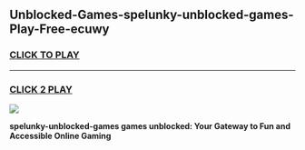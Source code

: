 
## Unblocked-Games-spelunky-unblocked-games-Play-Free-ecuwy
<h3>
<a href="https://premium76.site?title=spelunky-unblocked-games&ref=19M">CLICK TO PLAY</a></h3>
<hr>

<h3>
<a href="https://premium76.site?title=spelunky-unblocked-games&ref=19M">CLICK 2 PLAY</a>
  
</h3>

<a href="https://premium76.site?title=spelunky-unblocked-games&ref=19M"><img src="https://clearcache.store/games.png"></a>


**spelunky-unblocked-games games unblocked: Your Gateway to Fun and Accessible Online Gaming**
